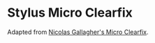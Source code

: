 # Stylus Micro Clearfix

Adapted from [Nicolas Gallagher's Micro Clearfix](http://nicolasgallagher.com/micro-clearfix-hack).